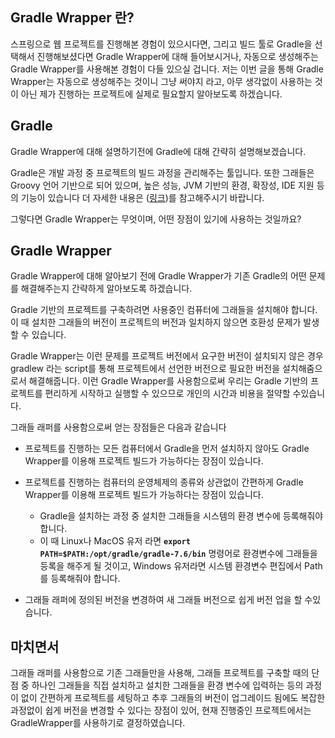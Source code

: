 ## Gradle Wrapper 란?

스프링으로 웹 프로젝트를 진행해본 경험이 있으시다면, 그리고 빌드 툴로 Gradle을 선택해서 진행해보셨다면 Gradle Wrapper에 대해 들어보시거나, 자동으로 생성해주는 Gradle Wrapper를 사용해본 경험이 다들 있으실 겁니다. 저는 이번 글을 통해 Gradle Wrapper는 자동으로 생성해주는 것이니 그냥 써야지 라고, 아무 생각없이 사용하는 것이 아닌 제가 진행하는 프로젝트에 실제로 필요할지 알아보도록 하겠습니다.

## Gradle

Gradle Wrapper에 대해 설명하기전에 Gradle에 대해 간략히 설명해보겠습니다. 

Gradle은 개발 과정 중 프로젝트의 빌드 과정을 관리해주는 툴입니다. 또한 그래들은 Groovy 언어 기반으로 되어 있으며, 높은 성능, JVM 기반의 환경, 확장성, IDE 지원 등의 기능이 있습니다 더 자세한 내용은 ([링크](https://docs.gradle.org/current/userguide/what_is_gradle.html))를 참고해주시기 바랍니다.

그렇다면 Gradle Wrapper는 무엇이며, 어떤 장점이 있기에 사용하는 것일까요?

## Gradle Wrapper

Gradle Wrapper에 대해 알아보기 전에 Gradle Wrapper가 기존 Gradle의 어떤 문제를 해결해주는지 간략하게 알아보도록 하겠습니다.

Gradle 기반의 프로젝트를 구축하려면 사용중인 컴퓨터에 그래들을 설치해야 합니다. 이 때 설치한 그래들의 버전이 프로젝트의 버전과 일치하지 않으면 호환성 문제가 발생할 수 있습니다.

Gradle Wrapper는 이런 문제를 프로젝트 버전에서 요구한 버전이 설치되지 않은 경우 gradlew 라는 script를 통해 프로젝트에서 선언한 버전으로 필요한 버전을 설치해줌으로서 해결해줍니다. 이런 Gradle Wrapper를 사용함으로써 우리는 Gradle 기반의 프로젝트를 편리하게 시작하고 실행할 수 있으므로 개인의 시간과 비용을 절약할 수있습니다.

그래들 래퍼를 사용함으로써 얻는 장점들은 다음과 같습니다

- 프로젝트를 진행하는 모든 컴퓨터에서 Gradle을 먼저 설치하지 않아도 Gradle Wrapper를 이용해 프로젝트 빌드가 가능하다는 장점이 있습니다.
- 프로젝트를 진행하는 컴퓨터의 운영체제의 종류와 상관없이 간편하게 Gradle Wrapper를 이용해 프로젝트 빌드가 가능하다는 장점이 있습니다.
    - Gradle을 설치하는 과정 중 설치한 그래들을 시스템의 환경 변수에 등록해줘야 합니다.
    - 이 때 Linux나 MacOS 유저 라면 **`export PATH=$PATH:/opt/gradle/gradle-7.6/bin`** 명령어로 환경변수에 그래들을 등록을 해주게 될 것이고, Windows 유저라면 시스템 환경변수 편집에서 Path를 등록해줘야 합니다.
    
- 그래들 래퍼에 정의된 버전을 변경하여 새 그래들 버전으로 쉽게 버전 업을 할 수있습니다.

## 마치면서

그래들 래퍼를 사용함으로 기존 그래들만을 사용해, 그래들 프로젝트를 구축할 때의 단점 중 하나인 그래들을 직접 설치하고 설치한 그래들을 환경 변수에 입력하는 등의 과정이 없이 간편하게 프로젝트를 세팅하고 추후 그래들의 버전이 업그레이드 됨에도 복잡한 과정없이 쉽게 버전을 변경할 수 있다는 장점이 있어, 현재 진행중인 프로젝트에서는 GradleWrapper를 사용하기로 결정하였습니다.
